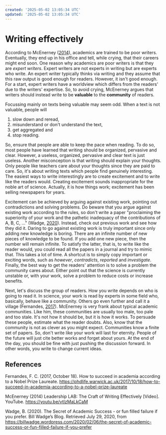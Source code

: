 ```yaml
---
created: '2025-05-02 13:05:34 UTC'
updated: '2025-05-02 13:05:34 UTC'
---
```


# Writing effectively

According to McEnerney ([2014](#mcenerney)), academics are trained to be poor writers.
Eventually, they end up in his office and tell, while crying, that their careers might end soon.
One reason why academics are poor writers is that they are *expert writers*.
Expert writers are not experts in writing but are experts who write.
An expert writer typically thinks via writing and they assume that this raw output is good enough for readers.
However, it isn't good enough.
For a start, expert writers have a worldview which differs from the readers' due to the writers' expertise.
So, to avoid crying, McEnerney argues that writers should instead write to be **valuable** to the **community** of readers.

Focussing mainly on texts being valuable may seem odd.
When a text is not valuable, people will

1. slow down and reread,
1. misunderstand or don't understand the text,
1. get aggregated and
1. stop reading.

So, ensure that people are able to keep the pace when reading.
To do so, most people have learned that writing should be organized, pervasive and clear.
However, a useless, organized, pervasive and clear text is just useless.
Another misconception is that writing should explain your thoughts.
Only people like teachers care about your thoughts since they are paid to care.
So, it's about writing texts which people find genuinely interesting.
The easiest ways to write interestingly are to create excitement and to write like the readers would.
Creating excitement sounds inappropriate for the noble art of science.
Actually, it is how things work; excitement has been selling newspapers for years.

Excitement can be achieved by arguing against existing work, pointing out contradictions and solving problems.
Do beware that you argue against existing work according to the rules, so don't write a paper "proclaiming the superiority of your work and the pathetic inadequacy of the contributions of A, B, C, ..." (Wadge, [2020](#wadge)).
Instead, check out previous work and see how they did it.
Daring to go against existing work is truly important since only adding new knowledge is boring.
There are an infinite number of new pieces of knowledge to be found.
If you add one new piece, then the number will remain infinite.
To satisfy the latter, that is, to write like the reader would, you could read all the papers in a journal and try to mimic that.
This takes a lot of time.
A shortcut is to simply copy important or exciting words, such as *however*, *contradicts*, *reported* and *investigate*.
Finally, the best way to get the readers' attention is to solve a problem the community cares about.
Either point out that the science is currently unstable or, with your work, solve a problem to reduce costs or increase benefits.

Next, let's discuss the group of readers.
How you write depends on who is going to read it.
In science, your work is read by experts in some field who, basically, behave like a community.
Others go even further and call it a village (Fernandes, [2017](#fernandes)).
McEnerney is very frank about typical academic communities.
Like him, these communities are usually too male, too pale and too stale.
It's not how it should be, but it is how it works.
To persuade these people, estimate what the reader doubts.
Also, know that the community is not as clever as you might expect.
Communities know a finite set of papers.
So, don't write like your work will last for eternity.
People of the future will just cite better works and forget about yours.
At the end of the day, you should be fine with just pushing the discussion forward.
In other words, you write to change current ideas.

## References

<a id="fernandes"></a>
Fernandes, F. C. (2017, October 18). How to succeed in academia according to a Nobel Prize Laureate.
<https://phdlife.warwick.ac.uk/2017/10/18/how-to-succeed-in-academia-according-to-a-nobel-prize-laureate>

<a id="mcenerney"></a>
McEnerney (2014)
Leadership LAB: The Craft of Writing Effectively [Video].
YouTube. <https://youtu.be/vtIzMaLkCaM>

<a id="wadge"></a>
Wadge, B. (2020).
The Secret of Academic Success - or fun filled failure if you prefer.
Bill Wadge’s Blog.
Retrieved July 29, 2020, from
<https://billwadge.wordpress.com/2020/02/06/the-secret-of-academic-success-or-fun-filled-failure-if-you-prefer>

